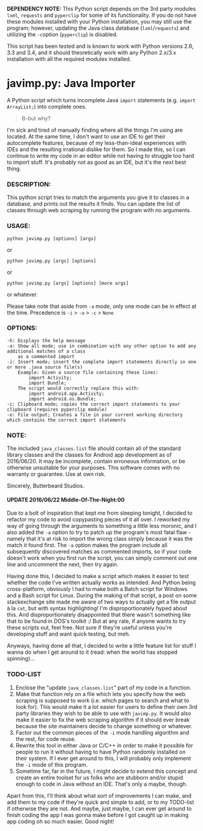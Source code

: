 **DEPENDENCY NOTE:** This Python script depends on the 3rd party modules `lxml`, `requests` and `pyperclip` for some of its functionality. If you do not have these modules installed with your Python installation, you may still use the program; however, updating the Java class database (`lxml`/`requests`) and utilizing the `-c`option (`pyperclip`) is disabled.

This script has been tested and is known to work with Python versions 2.6, 3.3 and 3.4, and it should theoretically work with any Python 2.x/3.x installation with all the required modules installed.

# javimp.py: Java Importer

A Python script which turns incomplete Java `import` statements (e.g. `import ArrayList;`) into complete ones.

> B-but why?

I'm sick and tired of manually finding where all the things I'm using are located. At the same time, I don't want to use an IDE to get their autocomplete features, because of my less-than-ideal experiences with IDEs and the resulting irrational dislike for them. So I made this, so I can continue to write my code in an editor while not having to struggle too hard to import stuff. It's probably not as good as an IDE, but it's the next best thing.

### DESCRIPTION:

This python script tries to match the arguments you give it to classes in a database, and prints out the results it finds. You can update the list of classes through web scraping by running the program with no arguments.

### USAGE:

`python javimp.py [options] [args]`

or

`python javimp.py [args] [options]`

or

`python javimp.py [args] [options] [more args]`

or whatever.

Please take note that aside from `-a` mode, only one mode can be in effect at the time. Precedence is `-i` > `-o` > `-c` > `None`

### OPTIONS:

```
-h: Displays the help message
-a: Show all mode; use in combination with any other option to add any additional matches of a class
    as a commented import
-i: Insert mode; insert the complete import statements directly in one or more .java source file(s)
    Example: Given a source file containing these lines:
        import Activity;
        import Bundle;
    The script would correctly replace this with:
        import android.app.Activity;
        import android.os.Bundle;
-c: Clipboard mode; copies the correct import statements to your clipboard (requires pyperclip module)
-o: File output; Creates a file in your current working directory which contains the correct import statements
```

### NOTE:

The included `java_classes.list` file should contain all of the standard library classes and the classes for Android app development as of 2016/06/20. It may be incomplete, contain erroneous information, or be otherwise unsuitable for your purposes. This software comes with no warranty or guarantee. Use at own risk.

Sincerely, Butterbeard Studios.

#### UPDATE 2016/06/22 Middle-Of-The-Night:00

Due to a bolt of inspiration that kept me from sleeping tonight, I decided to refactor my code to avoid copypasting pieces of it all over. I reworked my way of going through the arguments to something a little less moronic, and I also added the `-a` option to try to patch up the program's most fatal flaw - namely that it's at risk to import the wrong class simply because it was the match it found first. The `-a` option makes the program include all subsequently discovered matches as commented imports, so if your code doesn't work when you first run the script, you can simply comment out one line and uncomment the next, then try again.

Having done this, I decided to make a script which makes it easier to test whether the code I've written actually works as intended. And Python being cross-platform, obviously I had to make both a Batch script for Windows and a Bash script for Linux. During the making of that script, a post on some stackexchange site made me aware of two ways to actually get a file output à la `cat`, but with syntax highlighting! I'm disproportionately hyped about this. And disproportionately disappointed that there wasn't something like that to be found in DOS's toolkit :/ But at any rate, if anyone wants to try these scripts out, feel free. Not sure if they're useful unless you're developing stuff and want quick testing, but meh.

Anyways, having done all that, I decided to write a little feature list for stuff I wanna do when I get around to it (read: when the world has stopped spinning)...

### TODO-LIST

1. Enclose the "update `java_classes.list`" part of my code in a function.
2. Make that function rely on a file which lets you specify how the web scraping is supposed to work (i.e. which pages to search and what to look for). This would make it a lot easier for users to define their own 3rd party libraries they wish to be able to use with `javimp.py`. It would also make it easier to fix the web scraping algorithm if it should ever break because the site maintainers decide to change something or whatever.
3. Factor out the common pieces of the `-i` mode handling algorithm and the rest, for code reuse.
4. Rewrite this tool in either Java or C/C++ in order to make it possible for people to run it without having to have Python randomly installed on their system. If I ever get around to this, I will probably only implement the `-i` mode of this program.
5. Sometime far, far in the future, I might decide to extend this concept and create an entire toolset for us folks who are stubborn and/or stupid enough to code in Java without an IDE. That's only a maybe, though.

Apart from this, I'll think about what sort of improvements I can make, and add them to my code if they're quick and simple to add, or to my TODO-list if otherwise they are not. And maybe, just maybe, I can ever get around to finish coding the app I was gonna make before I got caught up in making app coding oh so much easier. Good night!
